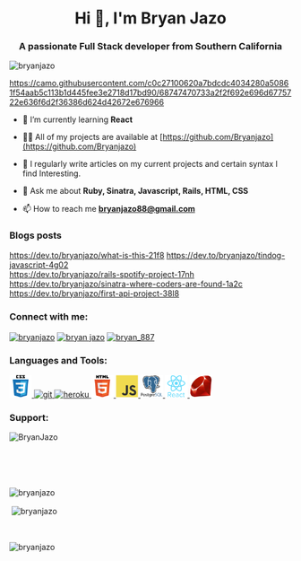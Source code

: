 
<h1 align="center">Hi 👋, I'm Bryan Jazo</h1>
<h3 align="center">A passionate Full Stack developer from Southern California</h3>

<p align="left"> <img src="https://komarev.com/ghpvc/?username=bryanjazo&label=Profile%20views&color=0e75b6&style=flat" alt="bryanjazo" /> </p>

https://camo.githubusercontent.com/c0c27100620a7bdcdc4034280a50861f54aab5c113b1d445fee3e2718d17bd90/68747470733a2f2f692e696d6775722e636f6d2f36386d624d42672e676966

- 🌱 I’m currently learning **React**

- 👨‍💻 All of my projects are available at [https://github.com/Bryanjazo](https://github.com/Bryanjazo)

- 📝 I regularly write articles on my current projects and certain syntax I find Interesting.

- 💬 Ask me about **Ruby, Sinatra, Javascript, Rails, HTML, CSS**

- 📫 How to reach me **bryanjazo88@gmail.com**

### Blogs posts
<!-- BLOG-POST-LIST:START -->
https://dev.to/bryanjazo/what-is-this-21f8
https://dev.to/bryanjazo/tindog-javascript-4g02<br>
https://dev.to/bryanjazo/rails-spotify-project-17nh<br>
https://dev.to/bryanjazo/sinatra-where-coders-are-found-1a2c<br>
https://dev.to/bryanjazo/first-api-project-38l8<br>
<!-- BLOG-POST-LIST:END -->

<h3 align="left">Connect with me:</h3>
<p align="left">
<a href="https://dev.to/bryanjazo" target="blank"><img align="center" src="https://cdn.jsdelivr.net/npm/simple-icons@3.0.1/icons/dev-dot-to.svg" alt="bryanjazo" height="30" width="40" /></a>
<a href="https://linkedin.com/in/bryan jazo" target="blank"><img align="center" src="https://raw.githubusercontent.com/rahuldkjain/github-profile-readme-generator/master/src/images/icons/Social/linked-in-alt.svg" alt="bryan jazo" height="30" width="40" /></a>
<a href="https://instagram.com/bryan_887" target="blank"><img align="center" src="https://raw.githubusercontent.com/rahuldkjain/github-profile-readme-generator/master/src/images/icons/Social/instagram.svg" alt="bryan_887" height="30" width="40" /></a>
</p>
<h3 align="left">Languages and Tools:</h3>
<p align="left"> <a href="https://www.w3schools.com/css/" target="_blank"> <img src="https://raw.githubusercontent.com/devicons/devicon/master/icons/css3/css3-original-wordmark.svg" alt="css3" width="40" height="40"/> </a> <a href="https://git-scm.com/" target="_blank"> <img src="https://www.vectorlogo.zone/logos/git-scm/git-scm-icon.svg" alt="git" width="40" height="40"/> </a> <a href="https://heroku.com" target="_blank"> <img src="https://www.vectorlogo.zone/logos/heroku/heroku-icon.svg" alt="heroku" width="40" height="40"/> </a> <a href="https://www.w3.org/html/" target="_blank"> <img src="https://raw.githubusercontent.com/devicons/devicon/master/icons/html5/html5-original-wordmark.svg" alt="html5" width="40" height="40"/> </a> <a href="https://developer.mozilla.org/en-US/docs/Web/JavaScript" target="_blank"> <img src="https://raw.githubusercontent.com/devicons/devicon/master/icons/javascript/javascript-original.svg" alt="javascript" width="40" height="40"/> </a> <a href="https://www.postgresql.org" target="_blank"> <img src="https://raw.githubusercontent.com/devicons/devicon/master/icons/postgresql/postgresql-original-wordmark.svg" alt="postgresql" width="40" height="40"/> </a> <a href="https://reactjs.org/" target="_blank"> <img src="https://raw.githubusercontent.com/devicons/devicon/master/icons/react/react-original-wordmark.svg" alt="react" width="40" height="40"/> </a> <a href="https://www.ruby-lang.org/en/" target="_blank"> <img src="https://raw.githubusercontent.com/devicons/devicon/master/icons/ruby/ruby-original.svg" alt="ruby" width="40" height="40"/> </a> </p>

<h3 align="left">Support:</h3>
<p><a href="https://www.buymeacoffee.com/BryanJazo"> <img align="left" src="https://cdn.buymeacoffee.com/buttons/v2/default-yellow.png" height="50" width="210" alt="BryanJazo" /></a></p><br><br><br><br><br>

<p><img align="left" src="https://github-readme-stats.vercel.app/api/top-langs?username=bryanjazo&show_icons=true&locale=en&layout=compact" alt="bryanjazo" /></p><br>

<p>&nbsp;<img align="center" src="https://github-readme-stats.vercel.app/api?username=bryanjazo&show_icons=true&locale=en" alt="bryanjazo" /></p><br>

<p><img align="center" src="https://github-readme-streak-stats.herokuapp.com/?user=bryanjazo&" alt="bryanjazo" /></p><br>
